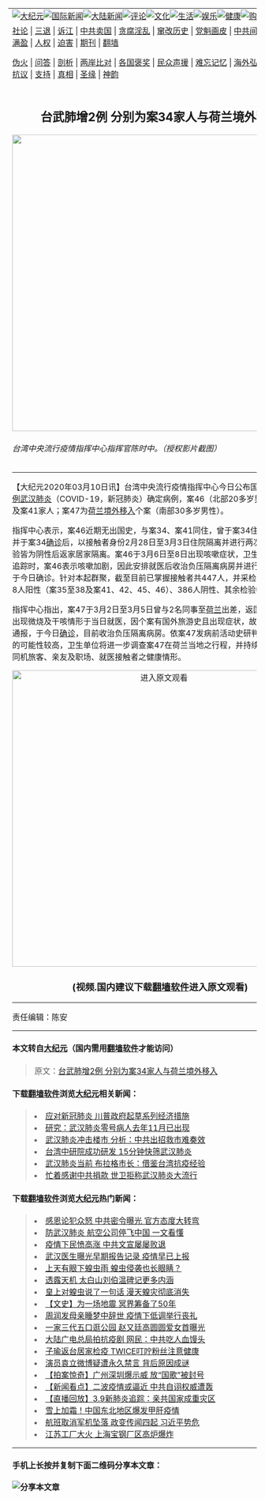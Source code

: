 <a name="1" id="1" target="_blank"></a><span id="1"></span>
<table border="0"><tr><td colspan="2" VALIGN=TOP><a href="https://github.com/idmxtq2587/djy/blob/master/gb/nsc413.md#1"><img src="https://raw.githubusercontent.com/idmxtq2587/www/master/t/djy/1.jpg" title="大纪元"></a><a href="https://github.com/idmxtq2587/djy/blob/master/gb/n24hr.md#1"><img src="https://raw.githubusercontent.com/idmxtq2587/www/master/t/djy/3.jpg" title="国际新闻"></a><a href="https://github.com/idmxtq2587/djy/blob/master/gb/nsc413.md#1"><img src="https://raw.githubusercontent.com/idmxtq2587/www/master/t/djy/4.jpg" title="大陆新闻"></a><a href="https://github.com/idmxtq2587/djy/blob/master/gb/news392.md#1"><img src="https://raw.githubusercontent.com/idmxtq2587/www/master/t/djy/5.jpg" title="评论"></a><a href="https://github.com/idmxtq2587/djy/blob/master/gb/news2007.md#1"><img src="https://raw.githubusercontent.com/idmxtq2587/www/master/t/djy/6.jpg" title="文化"></a><a href="https://github.com/idmxtq2587/djy/blob/master/gb/news2008.md#1"><img src="https://raw.githubusercontent.com/idmxtq2587/www/master/t/djy/7.jpg" title="生活"></a><a href="https://github.com/idmxtq2587/djy/blob/master/gb/ncyule.md#1"><img src="https://raw.githubusercontent.com/idmxtq2587/www/master/t/djy/8.jpg" title="娱乐"></a><a href="https://github.com/idmxtq2587/djy/blob/master/gb/nsc1002.md#1"><img src="https://raw.githubusercontent.com/idmxtq2587/www/master/t/djy/9.jpg" title="健康"><a href="https://www.youlucky.com"><img src="https://raw.githubusercontent.com/idmxtq2587/www/master/t/djy/10.jpg" title="购物"></a><a href="https://donate.epochtimes.com/?utm_medium=epochtimes&utm_source=referral&utm_campaign=donate_button_djyarticleheader"><img src="https://raw.githubusercontent.com/idmxtq2587/www/master/t/djy/12.jpg" title="捐款"></a></td></tr>
<tr><td colspan="2" VALIGN=TOP><a target="_blank" href="https://github.com/idmxtq2587/djy/blob/master/gb/9p.md#1">社论</a> | <a target="_blank" href="https://github.com/idmxtq2587/djy/blob/master/gb/nf5657.md#1">三退</a> | <a target="_blank" href="https://github.com/idmxtq2587/djy/blob/master/gb/nf6124.md#1">诉江</a> | <a target="_blank" href="https://github.com/idmxtq2587/djy/blob/master/gb/nf1176117.md#1">中共卖国</a> | <a target="_blank" href="https://github.com/idmxtq2587/djy/blob/master/gb/nf5773.md#1">贪腐淫乱</a> | <a target="_blank" href="https://github.com/idmxtq2587/djy/blob/master/gb/nf1176115.md#1">窜改历史</a> | <a target="_blank" href="https://github.com/idmxtq2587/djy/blob/master/gb/nf1176107.md#1">党魁画皮</a> | <a target="_blank" href="https://github.com/idmxtq2587/djy/blob/master/gb/nf1320400.md#1">中共间谍</a> | <a target="_blank" href="https://github.com/idmxtq2587/djy/blob/master/gb/nf1176114.md#1">破坏传统</a> | <a target="_blank" href="https://github.com/idmxtq2587/ntdtv/blob/master/gb/prog447_1.md#1">恶贯满盈</a> | <a target="_blank" href="https://github.com/idmxtq2587/djy/blob/master/gb/ncid278.md#1">人权</a> | <a target="_blank" href="https://github.com/idmxtq2587/djy/blob/master/gb/nf1176111.md#1">迫害</a> | <a target="_blank" href="https://gitlab.com/szzdlab/mh-qikan/blob/master/README.md#1">期刊</a> | <a target="_blank" href="https://github.com/idmxtq2587/www/blob/master/README.md?zsrh#8">翻墙</a></p><p><a target="_blank" href="https://github.com/idmxtq2587/djy/blob/master/gb/nf5562.md#1">伪火</a> | <a target="_blank" href="https://github.com/idmxtq2587/djy/blob/master/gb/nf4378.md#1">问答</a> | <a target="_blank" href="https://github.com/idmxtq2587/djy/blob/master/gb/nf5792.md#1">剖析</a> | <a target="_blank" href="https://github.com/idmxtq2587/djy/blob/master/gb/nf5735.md#1">两岸比对</a> | <a target="_blank" href="https://github.com/idmxtq2587/djy/blob/master/gb/nf6119.md#1">各国褒奖</a> | <a target="_blank" href="https://github.com/idmxtq2587/djy/blob/master/gb/nf6120.md#1">民众声援</a> | <a target="_blank" href="https://github.com/idmxtq2587/djy/blob/master/gb/nf1188594.md#1">难忘记忆</a> | <a target="_blank" href="https://github.com/idmxtq2587/djy/blob/master/gb/nf3180.md#1">海外弘传</a> | <a target="_blank" href="https://github.com/idmxtq2587/djy/blob/master/gb/nf5410.md#1">万人上访</a> | <a target="_blank" href="https://github.com/idmxtq2587/ntdtv/blob/master/gb/prog1530_1.md#1">和平抗议</a> | <a target="_blank" href="https://github.com/idmxtq2587/djy/blob/master/gb/nf4386.md#1">支持</a> | <a target="_blank" href="https://github.com/idmxtq2587/djy/blob/master/gb/nf4389.md#1">真相</a> | <a target="_blank" href="https://github.com/idmxtq2587/djy/blob/master/gb/nf5790.md#1">圣缘</a> | <a target="_blank" href="https://github.com/idmxtq2587/djy/blob/master/gb/nf4786.md#1">神韵</a></td></tr>
<tr><td VALIGN=TOP width="626"><h2 align=center>台武肺增2例 分别为案34家人与荷兰境外移入</h2>
<img width="600" src="https://i.epochtimes.com/assets/uploads/2020/03/020-03-12.25-600x400.jpg" />
<h6>台湾中央流行疫情指挥中心指挥官陈时中。（授权影片截图）
</h6>
<hr>
<p>【大纪元2020年03月10日讯】台湾中央流行疫情指挥中心今日公布国内第46、<a href="https://github.com/idmxtq2587/djy/blob/master/gb/tag/47%E4%BE%8B.md">47例</a><a href="https://github.com/idmxtq2587/djy/blob/master/gb/tag/%E6%AD%A6%E6%B1%89%E8%82%BA%E7%82%8E.md">武汉肺炎</a>（COVID-19，新冠肺炎）确定病例，案46（北部20多岁男性）为案34及案41家人；案47为<a href="https://github.com/idmxtq2587/djy/blob/master/gb/tag/%E8%8D%B7%E5%85%B0.md">荷兰</a><a href="https://github.com/idmxtq2587/djy/blob/master/gb/tag/%E5%A2%83%E5%A4%96%E7%A7%BB%E5%85%A5.md">境外移入</a>个案（南部30多岁男性）。</p>
<p>指挥中心表示，案46近期无出国史，与案34、案41同住，曾于案34住院期间陪病，并于案34<a href="https://github.com/idmxtq2587/djy/blob/master/gb/tag/%E7%A1%AE%E8%AF%8A.md">确诊</a>后，以接触者身份2月28日至3月3日住院隔离并进行两次采检，经检验皆为阴性后返家居家隔离。案46于3月6日至8日出现咳嗽症状，卫生单位进行健康追踪时，案46表示咳嗽加剧，因此安排就医后收治负压隔离病房并进行第三次采检，于今日确诊。针对本起群聚，截至目前已掌握接触者共447人，并采检398人，其中8人阳性（案35至38及案41、42、45、46）、386人阴性、其余检验中。</p>
<p>指挥中心指出，案47于3月2日至3月5日曾与2名同事至<a href="https://github.com/idmxtq2587/djy/blob/master/gb/tag/%E8%8D%B7%E5%85%B0.md">荷兰</a>出差，返国后于3月9日出现微烧及干咳情形于当日就医，因个案有国外旅游史且出现症状，故院方进行采检通报，于今日<a href="https://github.com/idmxtq2587/djy/blob/master/gb/tag/%E7%A1%AE%E8%AF%8A.md">确诊</a>，目前收治负压隔离病房。依案47发病前活动史研判，于境外感染的可能性较高，卫生单位将进一步调查案47在荷兰当地之行程，并持续追踪与案47同机旅客、亲友及职场、就医接触者之健康情形。</p>
<p><center><a width="600" b="338" src=""></a><a href="https://git.io/JvKUo"><img width="600" src="https://raw.githubusercontent.com/idmxtq2587/djy/master/gb/300/djtsp.jpg" title="进入原文观看"  alt="进入原文观看"></a><h3 align=center>(视频.国内建议下载<a href="https://git.io/JesJV">翻墙软件</a>进入原文观看)</h3><hr><a src="https://www.youtube.com/embed/K3TYgGS7RU0" frameborder="0" allow="accelerometer; autoplay; encrypted-media; gyroscope; picture-in-picture" allowfullscreen></a></center></p>
<p>责任编辑：陈安</p>

<hr>

#### 本文转自<a href="https://www.epochtimes.com">大纪元</a>（国内需用<a href="https://git.io/JesJV">翻墙软件</a>才能访问）
> 原文：<a href="https://www.epochtimes.com/gb/20/3/10/n11929104.htm">台武肺增2例 分别为案34家人与荷兰境外移入</a>


#### 下载<a href="https://git.io/JesJV">翻墙软件</a>浏览<a href="https://www.epochtimes.com">大纪元</a>相关新闻：
> <li><a href="https://www.epochtimes.com/gb/20/3/9/n11927327.htm">应对新冠肺炎 川普政府起草系列经济措施</a></li>
> <li><a href="https://www.epochtimes.com/gb/20/3/9/n11927104.htm">研究：武汉肺炎零号病人去年11月已出现</a></li>
> <li><a href="https://www.epochtimes.com/gb/20/3/9/n11925678.htm">武汉肺炎冲击楼市 分析：中共出招救市难奏效</a></li>
> <li><a href="https://www.epochtimes.com/gb/20/3/8/n11924703.htm">台湾中研院成功研发 15分钟快筛武汉肺炎</a></li>
> <li><a href="https://www.epochtimes.com/gb/20/3/8/n11925089.htm">武汉肺炎当前 布拉格市长：借鉴台湾抗疫经验</a></li>
> <li><a href="https://www.epochtimes.com/gb/20/3/8/n11924807.htm">忙着感谢中共捐款 世卫拒称武汉肺炎大流行</a></li>

#### 下载<a href="https://git.io/JesJV">翻墙软件</a>浏览<a href="https://www.epochtimes.com">大纪元</a>热门新闻：
> <li><a href="https://www.epochtimes.com/gb/20/3/9/n11925865.htm">感恩论犯众怒 中共密令曝光 官方态度大转弯</a></li>
> <li><a href="https://www.epochtimes.com/gb/20/2/13/n11866800.htm">防武汉肺炎 航空公司停飞中国 一文看懂</a></li>
> <li><a href="https://www.epochtimes.com/gb/20/3/8/n11924861.htm">疫情下民愤高涨 中共文宣屡屡败退</a></li>
> <li><a href="https://www.epochtimes.com/gb/20/3/8/n11925562.htm">武汉医生曝光早期报告记录 疫情早已上报</a></li>
> <li><a href="https://www.epochtimes.com/gb/20/2/18/n11877988.htm">上天有眼下蝗虫雨  蝗虫侵袭也长眼睛？</a></li>
> <li><a href="https://www.epochtimes.com/gb/20/3/5/n11918136.htm">透露天机 太白山刘伯温碑记更多内涵</a></li>
> <li><a href="https://www.epochtimes.com/gb/20/3/6/n11920009.htm">皇上对蝗虫说了一句话 漫天蝗灾彻底消失</a></li>
> <li><a href="https://www.epochtimes.com/gb/20/3/5/n11918064.htm">【文史】为一场地震 冥界筹备了50年</a></li>
> <li><a href="https://www.epochtimes.com/gb/20/3/7/n11923475.htm">周润发母亲睡梦中辞世 疫情下低调举行丧礼</a></li>
> <li><a href="https://www.epochtimes.com/gb/20/3/8/n11925436.htm">一家三代五口逛公园 赵又廷高圆圆爱女首曝光</a></li>
> <li><a href="https://www.epochtimes.com/gb/20/3/8/n11925131.htm">大陆广电总局拍抗疫剧 网民：中共吃人血馒头</a></li>
> <li><a href="https://www.epochtimes.com/gb/20/3/7/n11922611.htm">子瑜返台居家检疫 TWICE叮咛粉丝注意健康</a></li>
> <li><a href="https://www.epochtimes.com/gb/20/3/9/n11928254.htm">演员袁立微博疑遭永久禁言 背后原因成谜</a></li>
> <li><a href="https://www.epochtimes.com/gb/20/3/7/n11921679.htm">【拍案惊奇】广州深圳爆示威 放“国歌”被封号</a></li>
> <li><a href="https://www.epochtimes.com/gb/20/3/6/n11920942.htm">【新闻看点】二波疫情或逼近 中共自诩权威遭轰</a></li>
> <li><a href="https://www.epochtimes.com/gb/20/3/9/n11927002.htm">【直播回放】3.9新肺炎追踪：亲共国家成重灾区</a></li>
> <li><a href="https://www.epochtimes.com/gb/20/3/8/n11924549.htm">雪上加霜！中国东北地区爆发甲肝疫情</a></li>
> <li><a href="https://www.epochtimes.com/gb/20/3/8/n11925467.htm">航班取消军机坠落 政变传闻四起 习近平势危</a></li>
> <li><a href="https://www.epochtimes.com/gb/20/3/8/n11925205.htm">江苏工厂大火 上海宝钢厂区高炉爆炸</a></li>
<hr>

#### 手机上长按并复制下面二维码分享本文章：<br><br><img src="http://d1p1.ip.zn2.us/v.php?action=qrcode&url=https://github.com/idmxtq2587/djy/blob/master/gb/20/3/10/n11929104.md%231" title="分享本文章"></td><td VALIGN=TOP><a href="https://github.com/idmxtq2587/djy/blob/master/gb/16/1/21/n4622075.md?dfh#1" target="_blank"><img src="https://raw.githubusercontent.com/idmxtq2587/djy/master/gb/300/wei-f1.jpg" title="中共的伪火骗局"  alt="中共的伪火骗局"></a><br><a href="https://github.com/idmxtq2587/www/blob/master/README.md?dfh#9" target="_blank"><img src="https://raw.githubusercontent.com/idmxtq2587/djy/master/gb/300/yong-h.jpg" title="永恒的见证"  alt="永恒的见证"></a><br><a href="https://github.com/idmxtq2587/djy/blob/master/gb/13/9/29/n3974789.md?dfh#1" target="_blank"><img src="https://raw.githubusercontent.com/idmxtq2587/djy/master/gb/300/shang-lnz.jpg" title="善良女子被中共投男牢"  alt="善良女子被中共投男牢"></a><br><a href="https://github.com/idmxtq2587/djy/blob/master/gb/16/3/16/n4663449.md?dfh#1" target="_blank"><img src="https://raw.githubusercontent.com/idmxtq2587/djy/master/gb/300/huo-z3.jpg" title="警卫目击活摘器官"  alt="警卫目击活摘器官"></a><br><a href="https://github.com/idmxtq2587/djy/blob/master/gb/16/8/7/n8177641.md?dfh#1" target="_blank"><img src="https://raw.githubusercontent.com/idmxtq2587/djy/master/gb/300/huo-z4.jpg" title="证人描述活摘恐怖"  alt="证人描述活摘恐怖"></a><br><a href="https://github.com/idmxtq2587/djy/blob/master/gb/10/4/19/n2881569.md?dfh#1" target="_blank"><img src="https://raw.githubusercontent.com/idmxtq2587/djy/master/gb/300/huo-z1.jpg" title="揭开活摘器官黑幕"  alt="揭开活摘器官黑幕"></a><br><a href="https://github.com/idmxtq2587/djy/blob/master/gb/10/11/7/n3077476.md?dfh#1" target="_blank"><img src="https://raw.githubusercontent.com/idmxtq2587/djy/master/gb/300/ma-ks.jpg" title="马克思的成魔之路"  alt="马克思的成魔之路"></a><br><a href="https://github.com/idmxtq2587/djy/blob/master/gb/14/6/9/n4173977.md?dfh#1" target="_blank"><img src="https://raw.githubusercontent.com/idmxtq2587/djy/master/gb/300/chang-zs.jpg" title="藏字石 蕴天机"  alt="藏字石 蕴天机"></a><br><a href="https://github.com/idmxtq2587/djy/blob/master/gb/18/5/10/n10381511.md?dfh#1" target="_blank"><img src="https://raw.githubusercontent.com/idmxtq2587/djy/master/gb/300/st1.jpg" title="关注3亿人三退"  alt="关注3亿人三退"></a><br><a href="https://github.com/idmxtq2587/djy/blob/master/gb/18/3/21/n10237682.md?dfh#1" target="_blank"><img src="https://raw.githubusercontent.com/idmxtq2587/djy/master/gb/300/jie-t.jpg" title="解体中共复兴中华"  alt="解体中共复兴中华"></a><br><a href="https://github.com/idmxtq2587/djy/blob/master/gb/9/2/9/n2422991.md?dfh#1" target="_blank"><img src="https://raw.githubusercontent.com/idmxtq2587/djy/master/gb/300/gao-zs.jpg" title="中共迫害良心律师"  alt="中共迫害良心律师"></a><br><a href="https://github.com/idmxtq2587/djy/blob/master/gb/18/12/9/n10900044.md?dfh#1" target="_blank"><img src="https://raw.githubusercontent.com/idmxtq2587/djy/master/gb/300/sj1.jpg" title="303万人举报江泽民"  alt="303万人举报江泽民"></a><br><a href="https://github.com/idmxtq2587/djy/blob/master/gb/18/8/28/n10672014.md?dfh#1" target="_blank"><img src="https://raw.githubusercontent.com/idmxtq2587/djy/master/gb/300/sj2.jpg" title="这些官员为何起诉江泽民"  alt="这些官员为何起诉江泽民"></a><br><a href="https://github.com/idmxtq2587/djy/blob/master/gb/8/12/18/n2367165.md?dfh#1" target="_blank"><img src="https://raw.githubusercontent.com/idmxtq2587/djy/master/gb/300/liangan.jpg" title="海峡两岸的强烈对比"  alt="海峡两岸的强烈对比"></a><br><a href="https://github.com/idmxtq2587/djy/blob/master/gb/15/12/10/n4593139.md?dfh#1" target="_blank"><img src="https://raw.githubusercontent.com/idmxtq2587/djy/master/gb/300/jia-ndzl.jpg" title="加拿大总理的贺信"  alt="加拿大总理的贺信"></a><br><a href="https://github.com/idmxtq2587/djy/blob/master/gb/11/6/17/n3289382.md?dfh#1" target="_blank"><img src="https://raw.githubusercontent.com/idmxtq2587/djy/master/gb/300/xiao-wd.jpg" title="探寻真相兼听则明"  alt="探寻真相兼听则明"></a><br><a href="https://github.com/idmxtq2587/djy/blob/master/gb/18/10/27/n10812623.md?dfh#1" target="_blank"><img src="https://raw.githubusercontent.com/idmxtq2587/djy/master/gb/300/yindu.jpg" title="印度媒体报道东方"  alt="印度媒体报道东方"></a><br><a href="https://github.com/idmxtq2587/djy/blob/master/gb/18/6/9/n10469652.md?dfh#1" target="_blank"><img src="https://raw.githubusercontent.com/idmxtq2587/djy/master/gb/300/xie-j.jpg" title="不一样的海外校园"  alt="不一样的海外校园"></a><br><a href="https://github.com/idmxtq2587/djy/blob/master/gb/7/4/5/n1669415.md?dfh#1" target="_blank"><img src="https://raw.githubusercontent.com/idmxtq2587/djy/master/gb/300/li-up.jpg" title="从大师到徒弟的传奇"  alt="从大师到徒弟的传奇"></a><br><a href="https://github.com/idmxtq2587/djy/blob/master/gb/17/5/26/n9191512.md?dfh#1" target="_blank"><img src="https://raw.githubusercontent.com/idmxtq2587/djy/master/gb/300/zfl2.jpg" title="亿万人与东方一本奇书"  alt="亿万人与东方一本奇书"></a><br><a href="https://github.com/idmxtq2587/djy/blob/master/gb/13/11/27/n4020290.md?dfh#1" target="_blank"><img src="https://raw.githubusercontent.com/idmxtq2587/djy/master/gb/300/zhen-h.jpg" title="大陆见不到的震撼场面"  alt="大陆见不到的震撼场面"></a><br><a href="https://github.com/idmxtq2587/djy/blob/master/gb/15/7/17/n4482910.md?dfh#1" target="_blank"><img src="https://raw.githubusercontent.com/idmxtq2587/djy/master/gb/300/dalu-sk.jpg" title="人心向善 大陆当初盛况"  alt="人心向善 大陆当初盛况"></a><br><a href="https://github.com/idmxtq2587/djy/blob/master/gb/19/1/5/n10955468.md?dfh#1" target="_blank"><img src="https://raw.githubusercontent.com/idmxtq2587/djy/master/gb/300/zfl1.jpg" title="追寻真理 这书讲什么"  alt="追寻真理 这书讲什么"></a><br><a href="https://github.com/idmxtq2587/www/blob/master/README.md?dfh#1" target="_blank"><img src="https://raw.githubusercontent.com/idmxtq2587/djy/master/gb/300/fq1.jpg" title="下载免费翻墙软件"  alt="下载免费翻墙软件"></a><br></td></tr></table>
